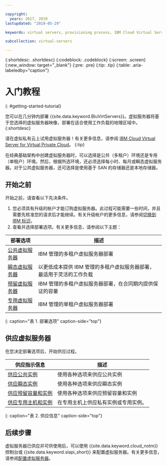 ```yaml
---

copyright:
  years: 2017, 2019
lastupdated: "2019-05-29"

keywords: virtual servers, provisioning process, IBM Cloud Virtual Servers

subcollection: virtual-servers

---
```


{:shortdesc: .shortdesc}
{:codeblock: .codeblock}
{:screen: .screen}
{:new_window: target="_blank"}
{:pre: .pre}
{:tip: .tip}
{:table: .aria-labeledby="caption"}

# 入门教程
{: #getting-started-tutorial}

您可以在几分钟内部署 {{site.data.keyword.BluVirtServers}}。虚拟服务器将基于您选择的虚拟服务器映像，部署在适合使用工作负载的地理区域中。
{:shortdesc}

请在虚拟私有云上试用虚拟服务器！有关更多信息，请参阅 [IBM Cloud Virtual Server for Virtual Private Cloud](/docs/vpc-on-classic-vsi?topic=vpc-on-classic-vsi-getting-started)。
{:tip}

在经典基础架构中创建虚拟服务器时，可以选择是公共（多租户）环境还是专用（单租户）环境。然后，根据所选环境，还必须选择每小时、每月或瞬态虚拟服务器。对于公共虚拟服务器，还可选择是使用基于 SAN 的存储器还是本地存储器。

## 开始之前

开始之前，请查看以下先决条件。

  1. 您必须具有升级的帐户才能订购虚拟服务器。此过程可能需要一些时间，并且需要先核准您的请求后才能继续。有关升级帐户的更多信息，请参阅[切换到 IBM 标识](/docs/account?topic=account-unifyingaccounts#unifyingaccounts)。
  2. 查看并选择部署选项。有关更多信息，请参阅以下主题：

|部署选项|描述|
| --------------------------------------------------------- | --------------------------------------------------- |
|[公共虚拟服务器](/docs/vsi?topic=virtual-servers-about-public-virtual-servers)|IBM 管理的多租户虚拟服务器部署|
|[瞬态虚拟服务器](/docs/vsi?topic=virtual-servers-about-vs-transient)|以更低成本提供 IBM 管理的多租户虚拟服务器部署，最适用于灵活的工作负载|
|[预留虚拟服务器](/docs/vsi?topic=virtual-servers-about-reserved-virtual-servers)|IBM 管理的多租户虚拟服务器部署，在合同期内提供保证的容量|
|[专用虚拟服务器](/docs/vsi?topic=virtual-servers-dedicated-virtual-servers)|IBM 管理的单租户虚拟服务器部署|
{: caption="表 1. 部署选项" caption-side="top"}   

## 供应虚拟服务器

在您决定部署选项后，开始供应过程。

|              供应指示信息                                         |描述|
| -------------------------------------------------------------------------- | ------------------------------------------------------- |
|[供应公共实例](/docs/vsi?topic=virtual-servers-ordering-vs-public)|使用各种选项来供应公共实例|
|[供应瞬态实例](/docs/vsi?topic=virtual-servers-ordering-vs-transient)|使用各种选项来供应瞬态实例|
|[供应预留容量和实例](/docs/vsi?topic=virtual-servers-provisioning-reserved-capacity-and-instances)|使用各种选项来供应预留容量和实例|
|[供应专用主机和实例](/docs/vsi?topic=virtual-servers-ordering-vs-dedicated)|在专用主机上供应私有实例或专用实例。|
{: caption="表 2. 供应信息" caption-side="top"}

## 后续步骤

虚拟服务器已供应并可供使用后，可以使用 {{site.data.keyword.cloud_notm}} 控制台或 {{site.data.keyword.slapi_short}} 来配置虚拟服务器。有关更多信息，请参阅[配置虚拟服务器](/docs/vsi?topic=virtual-servers-configuring-virtual-servers)。
